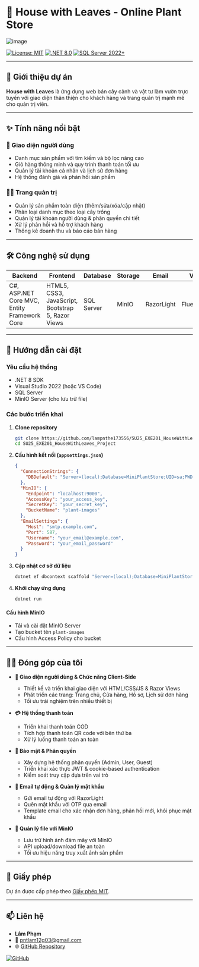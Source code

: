 # 🌿 House with Leaves - Online Plant Store

![image](https://github.com/user-attachments/assets/4ac8bca7-c137-4781-87e7-6262eac83318)

[![License: MIT](https://img.shields.io/badge/License-MIT-yellow.svg)](LICENSE)
[![.NET 8.0](https://img.shields.io/badge/.NET-8.0-blue.svg)]()
[![SQL Server 2022+](https://img.shields.io/badge/SQL_Server-2022+-CC2927.svg?logo=microsoft-sql-server)]()

---

## 📜 Giới thiệu dự án

**House with Leaves** là ứng dụng web bán cây cảnh và vật tư làm vườn trực tuyến với giao diện thân thiện cho khách hàng và trang quản trị mạnh mẽ cho quản trị viên.

---

## ✨ Tính năng nổi bật

### 🛒 Giao diện người dùng
- Danh mục sản phẩm với tìm kiếm và bộ lọc nâng cao
- Giỏ hàng thông minh và quy trình thanh toán tối ưu
- Quản lý tài khoản cá nhân và lịch sử đơn hàng
- Hệ thống đánh giá và phản hồi sản phẩm

### 👨‍💻 Trang quản trị
- Quản lý sản phẩm toàn diện (thêm/sửa/xóa/cập nhật)
- Phân loại danh mục theo loại cây trồng
- Quản lý tài khoản người dùng & phân quyền chi tiết
- Xử lý phản hồi và hỗ trợ khách hàng
- Thống kê doanh thu và báo cáo bán hàng

---

## 🛠️ Công nghệ sử dụng

| Backend            | Frontend                           | Database   | Storage | Email         | Validation       | Tools                        |
|--------------------|------------------------------------|------------|---------|---------------|------------------|------------------------------|
| C#, ASP.NET Core MVC, Entity Framework Core | HTML5, CSS3, JavaScript, Bootstrap 5, Razor Views | SQL Server | MinIO   | RazorLight     | FluentValidation | Visual Studio, Git, Postman  |

---

## 🚀 Hướng dẫn cài đặt

### **Yêu cầu hệ thống**
- .NET 8 SDK
- Visual Studio 2022 (hoặc VS Code)
- SQL Server
- MinIO Server (cho lưu trữ file)

### **Các bước triển khai**

1. **Clone repository**
    ```bash
    git clone https://github.com/lampnthe173556/SU25_EXE201_HouseWithLeaves_Project.git
    cd SU25_EXE201_HouseWithLeaves_Project
    ```

2. **Cấu hình kết nối (`appsettings.json`)**
    ```json
    {
      "ConnectionStrings": {
        "DBDefault": "Server=(local);Database=MiniPlantStore;UID=sa;PWD=your_password;TrustServerCertificate=True"
      },
      "MinIO": {
        "Endpoint": "localhost:9000",
        "AccessKey": "your_access_key",
        "SecretKey": "your_secret_key",
        "BucketName": "plant-images"
      },
      "EmailSettings": {
        "Host": "smtp.example.com",
        "Port": 587,
        "Username": "your_email@example.com",
        "Password": "your_email_password"
      }
    }
    ```

3. **Cập nhật cơ sở dữ liệu**
    ```bash
    dotnet ef dbcontext scaffold "Server=(local);Database=MiniPlantStore;UID=sa;PWD=lamlam276762;TrustServerCertificate=True" Microsoft.EntityFrameworkCore.SqlServer --output-dir Models
    ```

4. **Khởi chạy ứng dụng**
    ```bash
    dotnet run
    ```

#### **Cấu hình MinIO**
- Tải và cài đặt MinIO Server
- Tạo bucket tên `plant-images`
- Cấu hình Access Policy cho bucket

---

## 🧑‍💻 Đóng góp của tôi

- **🎨 Giao diện người dùng & Chức năng Client-Side**
    - Thiết kế và triển khai giao diện với HTML/CSS/JS & Razor Views
    - Phát triển các trang: Trang chủ, Cửa hàng, Hồ sơ, Lịch sử đơn hàng
    - Tối ưu trải nghiệm trên nhiều thiết bị

- **💳 Hệ thống thanh toán**
    - Triển khai thanh toán COD
    - Tích hợp thanh toán QR code với bên thứ ba
    - Xử lý luồng thanh toán an toàn

- **🔐 Bảo mật & Phân quyền**
    - Xây dựng hệ thống phân quyền (Admin, User, Guest)
    - Triển khai xác thực JWT & cookie-based authentication
    - Kiểm soát truy cập dựa trên vai trò

- **📧 Email tự động & Quản lý mật khẩu**
    - Gửi email tự động với RazorLight
    - Quên mật khẩu với OTP qua email
    - Template email cho xác nhận đơn hàng, phản hồi mới, khôi phục mật khẩu

- **📂 Quản lý file với MinIO**
    - Lưu trữ hình ảnh đám mây với MinIO
    - API upload/download file an toàn
    - Tối ưu hiệu năng truy xuất ảnh sản phẩm

---

## 📄 Giấy phép

Dự án được cấp phép theo [Giấy phép MIT](LICENSE).

---

## 📫 Liên hệ

- **Lâm Phạm**
- 📧 pntlam12g03@gmail.com
- 🌐 [GitHub Repository](https://github.com/lampnthe173556/SU25_EXE201_HouseWithLeaves_Project)

[![GitHub](https://img.shields.io/badge/GitHub-Repository-181717?style=for-the-badge&logo=github)](https://github.com/lampnthe173556/SU25_EXE201_HouseWithLeaves_Project)
